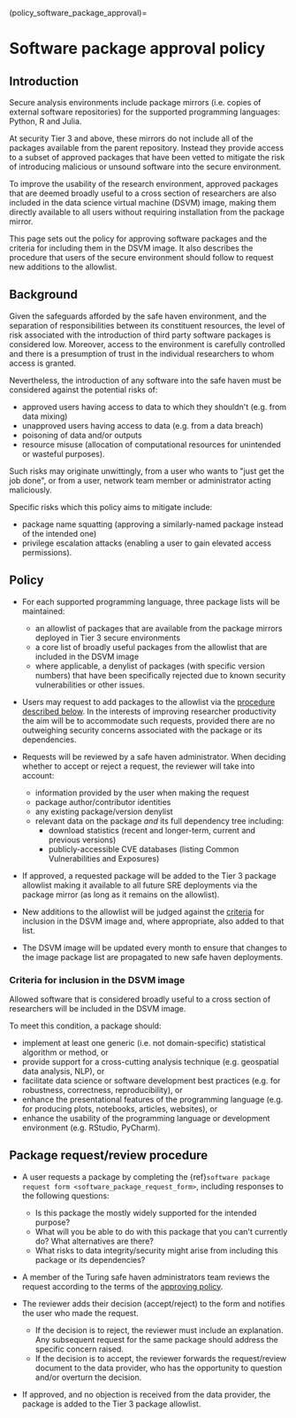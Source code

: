 (policy_software_package_approval)=
# Software package approval policy

## Introduction

Secure analysis environments include package mirrors (i.e. copies of external software repositories) for the supported programming languages: Python, R and Julia.

At security Tier 3 and above, these mirrors do not include all of the packages available from the parent repository.
Instead they provide access to a subset of approved packages that have been vetted to mitigate the risk of introducing malicious or unsound software into the secure environment.

To improve the usability of the research environment, approved packages that are deemed broadly useful to a cross section of researchers are also included in the data science virtual machine (DSVM) image, making them directly available to all users without requiring installation from the package mirror.

This page sets out the policy for approving software packages and the criteria for including them in the DSVM image.
It also describes the procedure that users of the secure environment should follow to request new additions to the allowlist.

## Background

Given the safeguards afforded by the safe haven environment, and the separation of responsibilities between its constituent resources, the level of risk associated with the introduction of third party software packages is considered low. Moreover, access to the environment is carefully controlled and there is a presumption of trust in the individual researchers to whom access is granted.

Nevertheless, the introduction of any software into the safe haven must be considered against the potential risks of:

- approved users having access to data to which they shouldn't (e.g. from data mixing)
- unapproved users having access to data (e.g. from a data breach)
- poisoning of data and/or outputs
- resource misuse (allocation of computational resources for unintended or wasteful purposes).

Such risks may originate unwittingly, from a user who wants to "just get the job done", or from a user, network team member or administrator acting maliciously.

Specific risks which this policy aims to mitigate include:

- package name squatting (approving a similarly-named package instead of the intended one)
- privilege escalation attacks (enabling a user to gain elevated access permissions).

## Policy

- For each supported programming language, three package lists will be maintained:

  - an allowlist of packages that are available from the package mirrors deployed in Tier 3 secure environments
  - a core list of broadly useful packages from the allowlist that are included in the DSVM image
  - where applicable, a denylist of packages (with specific version numbers) that have been specifically rejected due to known security vulnerabilities or other issues.

- Users may request to add packages to the allowlist via the [procedure described below](#Package-request--review-procedure). In the interests of improving researcher productivity the aim will be to accommodate such requests, provided there are no outweighing security concerns associated with the package or its dependencies.

- Requests will be reviewed by a safe haven administrator. When deciding whether to accept or reject a request, the reviewer will take into account:

  - information provided by the user when making the request
  - package author/contributor identities
  - any existing package/version denylist
  - relevant data on the package _and_ its full dependency tree including:
    - download statistics (recent and longer-term, current and previous versions)
    - publicly-accessible CVE databases (listing Common Vulnerabilities and Exposures)

- If approved, a requested package will be added to the Tier 3 package allowlist making it available to all future SRE deployments via the package mirror (as long as it remains on the allowlist).

- New additions to the allowlist will be judged against the [criteria](#Criteria-for-inclusion-in-the-DSVM-image) for inclusion in the DSVM image and, where appropriate, also added to that list.

- The DSVM image will be updated every month to ensure that changes to the image package list are propagated to new safe haven deployments.

### Criteria for inclusion in the DSVM image

Allowed software that is considered broadly useful to a cross section of researchers will be included in the DSVM image.

To meet this condition, a package should:

- implement at least one generic (i.e. not domain-specific) statistical algorithm or method, or
- provide support for a cross-cutting analysis technique (e.g. geospatial data analysis, NLP), or
- facilitate data science or software development best practices (e.g. for robustness, correctness, reproducibility), or
- enhance the presentational features of the programming language (e.g. for producing plots, notebooks, articles, websites), or
- enhance the usability of the programming language or development environment (e.g. RStudio, PyCharm).

## Package request/review procedure

- A user requests a package by completing the {ref}`software package request form <software_package_request_form>`, including responses to the following questions:

  - Is this package the mostly widely supported for the intended purpose?
  - What will you be able to do with this package that you can't currently do? What alternatives are there?
  - What risks to data integrity/security might arise from including this package or its dependencies?

- A member of the Turing safe haven administrators team reviews the request according to the terms of the [approving policy](#Policy).

- The reviewer adds their decision (accept/reject) to the form and notifies the user who made the request.

  - If the decision is to reject, the reviewer must include an explanation. Any subsequent request for the same package should address the specific concern raised.
  - If the decision is to accept, the reviewer forwards the request/review document to the data provider, who has the opportunity to question and/or overturn the decision.

- If approved, and no objection is received from the data provider, the package is added to the Tier 3 package allowlist.
